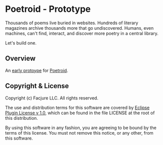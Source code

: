 Poetroid - Prototype
====================

Thousands of poems live buried in websites. Hundreds of literary magazines archive thousands more that go undiscovered. Humans, even machines, can't find, interact, and discover more poetry in a central library.

Let's build one.

## Overview

An [early protoype](http://www.poetroid.com) for [Poetroid](https://github.com/poetroid/wiki).

## Copyright & License

Copyright (c) Facjure LLC. All rights reserved.

The use and distribution terms for this software are covered by [Eclipse Plugin License v 1.0](http://opensource.org/licenses/eclipse-1.0.php), which can be found in the file LICENSE at the root of this distribution.

By using this software in any fashion, you are agreeing to be bound by the terms of this license. You must not remove this notice, or any other, from this software.
